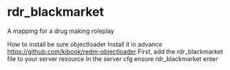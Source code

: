# rdr_blackmarket
A mapping for a drug making roleplay


How to install
be sure objectloader Install it in advance https://github.com/kibook/redm-objectloader
First, add the rdr_blackmarket file to your server resource
In the server cfg ensure rdr_blackmarket enter
